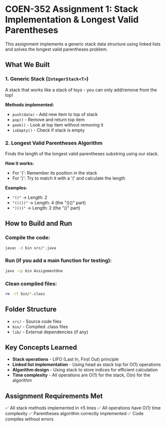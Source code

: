 # COEN-352 Assignment 1: Stack Implementation & Longest Valid Parentheses

This assignment implements a generic stack data structure using linked lists and solves the longest valid parentheses problem.

## What We Built

### 1. Generic Stack (`IntegerStack<T>`)
A stack that works like a stack of toys - you can only add/remove from the top!

**Methods implemented:**
- `push(data)` - Add new item to top of stack
- `pop()` - Remove and return top item
- `peek()` - Look at top item without removing it
- `isEmpty()` - Check if stack is empty

### 2. Longest Valid Parentheses Algorithm
Finds the length of the longest valid parentheses substring using our stack.

**How it works:**
- For '(': Remember its position in the stack
- For ')': Try to match it with a '(' and calculate the length

**Examples:**
- `"()"` → Length: 2
- `"()())"` → Length: 4 (the "()()" part)
- `")())"` → Length: 2 (the "()" part)

## How to Build and Run

### Compile the code:
```bash
javac -d bin src/*.java
```

### Run (if you add a main function for testing):
```bash
java -cp bin AssignmentOne
```

### Clean compiled files:
```bash
rm -rf bin/*.class
```

## Folder Structure

- `src/` - Source code files
- `bin/` - Compiled .class files
- `lib/` - External dependencies (if any)

## Key Concepts Learned

- **Stack operations** - LIFO (Last In, First Out) principle
- **Linked list implementation** - Using head as stack top for O(1) operations
- **Algorithm design** - Using stack to store indices for efficient calculation
- **Time complexity** - All operations are O(1) for the stack, O(n) for the algorithm

## Assignment Requirements Met

✅ All stack methods implemented in ≤5 lines
✅ All operations have O(1) time complexity
✅ Parentheses algorithm correctly implemented
✅ Code compiles without errors
